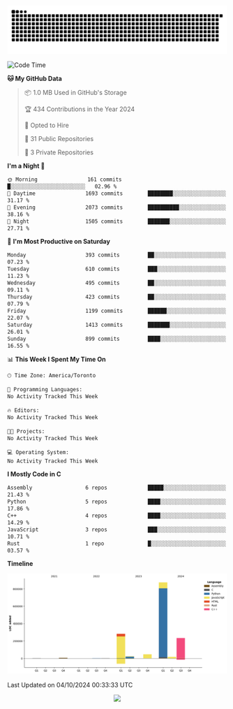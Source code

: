 <picture>
  <source media="(prefers-color-scheme: dark)" srcset="https://raw.githubusercontent.com/kkli08/kkli08/output/github-contribution-grid-snake-dark.svg">
  <source media="(prefers-color-scheme: light)" srcset="https://raw.githubusercontent.com/kkli08/kkli08/output/github-contribution-grid-snake.svg">
  <img alt="github contribution grid snake animation" src="https://raw.githubusercontent.com/kkli08/kkli08/output/github-contribution-grid-snake.svg">
</picture>


<!--START_SECTION:waka-->
![Code Time](http://img.shields.io/badge/Code%20Time-0%20secs-blue)

**🐱 My GitHub Data** 

> 📦 1.0 MB Used in GitHub's Storage 
 > 
> 🏆 434 Contributions in the Year 2024
 > 
> 💼 Opted to Hire
 > 
> 📜 31 Public Repositories 
 > 
> 🔑 3 Private Repositories 
 > 
**I'm a Night 🦉** 

```text
🌞 Morning                161 commits         █░░░░░░░░░░░░░░░░░░░░░░░░   02.96 % 
🌆 Daytime                1693 commits        ████████░░░░░░░░░░░░░░░░░   31.17 % 
🌃 Evening                2073 commits        ██████████░░░░░░░░░░░░░░░   38.16 % 
🌙 Night                  1505 commits        ███████░░░░░░░░░░░░░░░░░░   27.71 % 
```
📅 **I'm Most Productive on Saturday** 

```text
Monday                   393 commits         ██░░░░░░░░░░░░░░░░░░░░░░░   07.23 % 
Tuesday                  610 commits         ███░░░░░░░░░░░░░░░░░░░░░░   11.23 % 
Wednesday                495 commits         ██░░░░░░░░░░░░░░░░░░░░░░░   09.11 % 
Thursday                 423 commits         ██░░░░░░░░░░░░░░░░░░░░░░░   07.79 % 
Friday                   1199 commits        ██████░░░░░░░░░░░░░░░░░░░   22.07 % 
Saturday                 1413 commits        ███████░░░░░░░░░░░░░░░░░░   26.01 % 
Sunday                   899 commits         ████░░░░░░░░░░░░░░░░░░░░░   16.55 % 
```


📊 **This Week I Spent My Time On** 

```text
🕑︎ Time Zone: America/Toronto

💬 Programming Languages: 
No Activity Tracked This Week

🔥 Editors: 
No Activity Tracked This Week

🐱‍💻 Projects: 
No Activity Tracked This Week

💻 Operating System: 
No Activity Tracked This Week
```

**I Mostly Code in C** 

```text
Assembly                 6 repos             █████░░░░░░░░░░░░░░░░░░░░   21.43 % 
Python                   5 repos             ████░░░░░░░░░░░░░░░░░░░░░   17.86 % 
C++                      4 repos             ████░░░░░░░░░░░░░░░░░░░░░   14.29 % 
JavaScript               3 repos             ███░░░░░░░░░░░░░░░░░░░░░░   10.71 % 
Rust                     1 repo              █░░░░░░░░░░░░░░░░░░░░░░░░   03.57 % 
```



**Timeline**

![Lines of Code chart](https://raw.githubusercontent.com/kkli08/kkli08/main/assets/bar_graph.png)


 Last Updated on 04/10/2024 00:33:33 UTC
<!--END_SECTION:waka-->


<div align="center">
    <img  src="https://github-readme-streak-stats.herokuapp.com/?user=kkli08&theme=cobalt" />
</div>

<br/>
<br/>
<br/>
